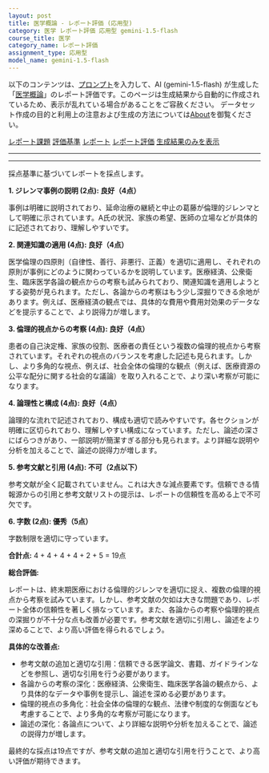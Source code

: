 ```yaml
---
layout: post
title: 医学概論 - レポート評価 (応用型)
category: 医学 レポート評価 応用型 gemini-1.5-flash
course_title: 医学
category_name: レポート評価
assignment_type: 応用型
model_name: gemini-1.5-flash
---
```


以下のコンテンツは、[プロンプト](https://github.com/takedatoshiyuki/synthetic_assignments/tree/main/generated/医学/gemini-1.5-flash/prompt_レポート評価-応用型.md)を入力して、AI (gemini-1.5-flash) が生成した「[医学概論](/contents/医学/)」のレポート評価です。このページは生成結果から自動的に作成されているため、表示が乱れている場合があることをご容赦ください。
データセット作成の目的と利用上の注意および生成の方法については[About](/About)を御覧ください。

[レポート課題](../レポート課題-応用型)
[評価基準](../評価基準-応用型)
[レポート](../レポート-応用型)
[レポート評価](../レポート評価-応用型)
[生成結果のみを表示](https://github.com/takedatoshiyuki/synthetic_assignments/tree/main/generated/医学/gemini-1.5-flash/レポート評価-応用型.md)
  

***
***
  
採点基準に基づいてレポートを採点します。

**1. ジレンマ事例の説明 (2点): 良好（4点）**

事例は明確に説明されており、延命治療の継続と中止の葛藤が倫理的ジレンマとして明確に示されています。A氏の状況、家族の希望、医師の立場などが具体的に記述されており、理解しやすいです。

**2. 関連知識の適用 (4点): 良好（4点）**

医学倫理の四原則（自律性、善行、非悪行、正義）を適切に適用し、それぞれの原則が事例にどのように関わっているかを説明しています。医療経済、公衆衛生、臨床医学各論の観点からの考察も試みられており、関連知識を適用しようとする姿勢が見られます。ただし、各論からの考察はもう少し深掘りできる余地があります。例えば、医療経済の観点では、具体的な費用や費用対効果のデータなどを提示することで、より説得力が増します。

**3. 倫理的視点からの考察 (4点): 良好（4点）**

患者の自己決定権、家族の役割、医療者の責任という複数の倫理的視点から考察されています。それぞれの視点のバランスを考慮した記述も見られます。しかし、より多角的な視点、例えば、社会全体の倫理的な観点（例えば、医療資源の公平な配分に関する社会的な議論）を取り入れることで、より深い考察が可能になります。

**4. 論理性と構成 (4点): 良好（4点）**

論理的な流れで記述されており、構成も適切で読みやすいです。各セクションが明確に区切られており、理解しやすい構成になっています。ただし、論述の深さにばらつきがあり、一部説明が簡潔すぎる部分も見られます。より詳細な説明や分析を加えることで、論述の説得力が増します。

**5. 参考文献と引用 (4点): 不可（2点以下）**

参考文献が全く記載されていません。これは大きな減点要素です。信頼できる情報源からの引用と参考文献リストの提示は、レポートの信頼性を高める上で不可欠です。

**6. 字数 (2点): 優秀（5点）**

字数制限を適切に守っています。


**合計点:** 4 + 4 + 4 + 4 + 2 + 5 = 19点


**総合評価:**

レポートは、終末期医療における倫理的ジレンマを適切に捉え、複数の倫理的視点から考察を試みています。しかし、参考文献の欠如は大きな問題であり、レポート全体の信頼性を著しく損なっています。また、各論からの考察や倫理的視点の深掘りが不十分な点も改善が必要です。参考文献を適切に引用し、論述をより深めることで、より高い評価を得られるでしょう。


**具体的な改善点:**

* 参考文献の追加と適切な引用：信頼できる医学論文、書籍、ガイドラインなどを参照し、適切な引用を行う必要があります。
* 各論からの考察の深化：医療経済、公衆衛生、臨床医学各論の観点から、より具体的なデータや事例を提示し、論述を深める必要があります。
* 倫理的視点の多角化：社会全体の倫理的な観点、法律や制度的な側面なども考慮することで、より多角的な考察が可能になります。
* 論述の深化：各論点について、より詳細な説明や分析を加えることで、論述の説得力が増します。


最終的な採点は19点ですが、参考文献の追加と適切な引用を行うことで、より高い評価が期待できます。
